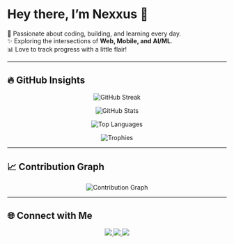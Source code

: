 # Hey there, I’m Nexxus 👋  

🚀 Passionate about coding, building, and learning every day.  
✨ Exploring the intersections of **Web, Mobile, and AI/ML**.  
📊 Love to track progress with a little flair!  

---

## 🔥 GitHub Insights  

<!-- Streak Stats -->
<p align="center">
  <img src="https://streak-stats.demolab.com?user=nexxus314&theme=radical&hide_border=true" alt="GitHub Streak"/>
</p>

<!-- GitHub Stats -->
<p align="center">
  <img src="https://github-readme-stats.vercel.app/api?username=nexxus314&show_icons=true&theme=radical&hide_border=true" alt="GitHub Stats"/>
</p>

<!-- Top Languages -->
<p align="center">
  <img src="https://github-readme-stats.vercel.app/api/top-langs/?username=nexxus314&layout=compact&theme=radical&hide_border=true" alt="Top Languages"/>
</p>

<!-- Trophies -->
<p align="center">
  <img src="https://github-profile-trophy.vercel.app/?username=nexxus314&theme=radical&no-frame=true&no-bg=true&margin-w=5" alt="Trophies"/>
</p>

---

## 📈 Contribution Graph  

<p align="center">
  <img src="https://github-readme-activity-graph.vercel.app/graph?username=nexxus314&theme=redical&hide_border=true" alt="Contribution Graph"/>
</p>

---

## 🌐 Connect with Me  

<p align="center">
<a href="https://github.com/nexxus314">
  <img src="https://img.shields.io/badge/GitHub-181717?style=for-the-badge&logo=github" />
</a>
<a href="https://www.linkedin.com/in/YOUR-LINK">
  <img src="https://img.shields.io/badge/LinkedIn-0A66C2?style=for-the-badge&logo=linkedin" />
</a>
<a href="mailto:YOUR-EMAIL">
  <img src="https://img.shields.io/badge/Email-D14836?style=for-the-badge&logo=gmail&logoColor=white" />
</a>
</p>
